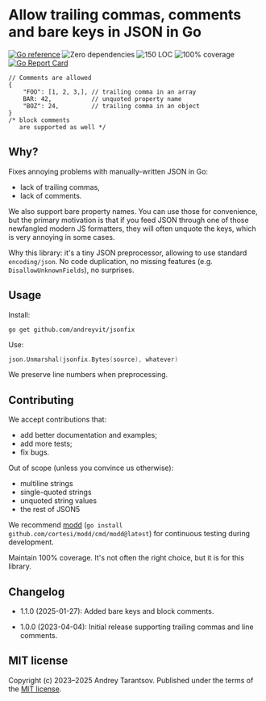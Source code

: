 Allow trailing commas, comments and bare keys in JSON in Go
===========================================================

[![Go reference](https://pkg.go.dev/badge/github.com/andreyvit/jsonfix.svg)](https://pkg.go.dev/github.com/andreyvit/jsonfix) ![Zero dependencies](https://img.shields.io/badge/deps-zero-brightgreen) ![150 LOC](https://img.shields.io/badge/size-%3C100%20LOC-green) ![100% coverage](https://img.shields.io/badge/coverage-100%25-green) [![Go Report Card](https://goreportcard.com/badge/github.com/andreyvit/jsonfix)](https://goreportcard.com/report/github.com/andreyvit/jsonfix)

```json5
// Comments are allowed
{
    "FOO": [1, 2, 3,], // trailing comma in an array
    BAR: 42,           // unquoted property name
    "BOZ": 24,         // trailing comma in an object
}
/* block comments
   are supported as well */
````


Why?
----

Fixes annoying problems with manually-written JSON in Go:

* lack of trailing commas,
* lack of comments.

We also support bare property names. You can use those for convenience, but the primary motivation is that if you feed JSON through one of those newfangled modern JS formatters, they will often unquote the keys, which is very annoying in some cases.

Why this library: it's a tiny JSON preprocessor, allowing to use standard `encoding/json`. No code duplication, no missing features (e.g. `DisallowUnknownFields`), no surprises.


Usage
-----

Install:

    go get github.com/andreyvit/jsonfix

Use:

```go
json.Unmarshal(jsonfix.Bytes(source), whatever)
```

We preserve line numbers when preprocessing.


Contributing
------------

We accept contributions that:

* add better documentation and examples;
* add more tests;
* fix bugs.

Out of scope (unless you convince us otherwise):

* multiline strings
* single-quoted strings
* unquoted string values
* the rest of JSON5

We recommend [modd](https://github.com/cortesi/modd) (`go install github.com/cortesi/modd/cmd/modd@latest`) for continuous testing during development.

Maintain 100% coverage. It's not often the right choice, but it is for this library.


Changelog
---------

* 1.1.0 (2025-01-27): Added bare keys and block comments.

* 1.0.0 (2023-04-04): Initial release supporting trailing commas and line comments.


MIT license
-----------

Copyright (c) 2023–2025 Andrey Tarantsov. Published under the terms of the [MIT license](LICENSE).
